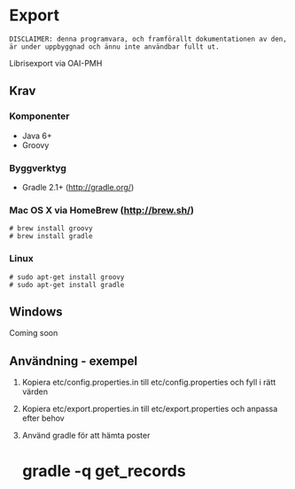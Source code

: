 # Export

    DISCLAIMER: denna programvara, och framförallt dokumentationen av den, är under uppbyggnad och ännu inte användbar fullt ut.

Librisexport via OAI-PMH

## Krav

### Komponenter

* Java 6+
* Groovy

### Byggverktyg

* Gradle 2.1+ (<http://gradle.org/>)

### Mac OS X via HomeBrew (http://brew.sh/)

    # brew install groovy
    # brew install gradle

### Linux

    # sudo apt-get install groovy
    # sudo apt-get install gradle

## Windows
Coming soon

## Användning - exempel

1. Kopiera etc/config.properties.in till etc/config.properties och fyll i rätt värden
2. Kopiera etc/export.properties.in till etc/export.properties och anpassa efter behov
3. Använd gradle för att hämta poster

    # gradle -q get_records
